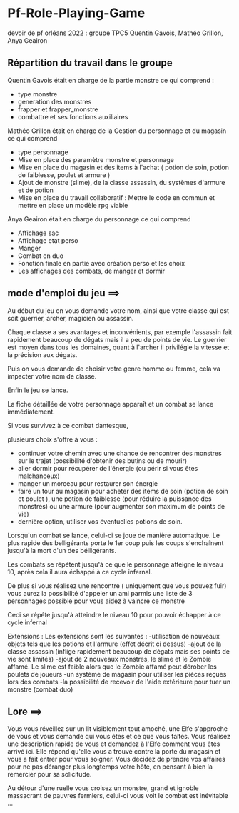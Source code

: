 # Pf-Role-Playing-Game

devoir de pf orléans 2022 : groupe TPC5
Quentin Gavois, Mathéo Grillon, Anya Geairon

## Répartition du travail dans le groupe

Quentin Gavois était en charge de la partie monstre ce qui comprend :
  - type monstre
  - generation des monstres
  - frapper et frapper_monstre
  - combattre et ses fonctions auxiliaires
  
 Mathéo Grillon était en charge de la Gestion du personnage et du magasin ce qui comprend
  - type personnage
  - Mise en place des paramètre monstre et personnage
  - Mise en place du magasin et des items à l'achat ( potion de soin, potion de faiblesse, poulet et armure )
  - Ajout de monstre (slime), de la classe assassin, du systèmes d'armure et de potion
  - Mise en place du travail collaboratif : Mettre le code en commun et mettre en place un modèle rpg viable

 Anya Geairon était en charge du personnage ce qui comprend
  - Affichage sac
  - Affichage etat perso
  - Manger 
  - Combat en duo
  - Fonction finale en partie avec création perso et les choix 
  - Les affichages des combats, de manger et dormir
    
    
    
## mode d'emploi du jeu ==>

Au début du jeu on vous demande votre nom, ainsi que votre classe qui est soit guerrier, archer, magicien ou assassin.

Chaque classe a ses avantages et inconvénients, par exemple l'assassin fait rapidement beaucoup de dégats mais il a peu de points de vie.
Le guerrier est moyen dans tous les domaines, quant à l'archer il privilégie la vitesse et la précision aux dégats.

Puis on vous demande de choisir votre genre homme ou femme, cela va impacter votre nom de classe.

Enfin le jeu se lance.

La fiche détaillée de votre personnage apparaît et un combat se lance immédiatement.

Si vous survivez à ce combat dantesque,

plusieurs choix s'offre à vous :
- continuer votre chemin avec une chance de rencontrer des monstres sur le trajet (possibilité d'obtenir des butins ou de mourir)
- aller dormir pour récupérer de l'énergie (ou périr si vous êtes malchanceux)
- manger un morceau pour restaurer son énergie
- faire un tour au magasin pour acheter des items de soin (potion de soin et poulet ), une potion de faiblesse (pour réduire la puissance des monstres) ou une armure (pour augmenter son maximum de points de vie)
- dernière option, utiliser vos éventuelles potions de soin.
    
 Lorsqu'un combat se lance, celui-ci se joue de manière automatique. Le plus rapide des belligérants porte le 1er coup
 puis les coups s'enchaînent jusqu'à la mort d'un des bélligérants.
 
Les combats se répétent jusqu'à ce que le personnage atteigne le niveau 10, après cela il aura échappé à ce cycle infernal.
 
 De plus si vous réalisez une rencontre ( uniquement que vous pouvez fuir) vous aurez la possibilité d'appeler un ami parmis une liste de 3 personnages possible pour vous aidez à vaincre ce monstre
 
 Ceci se répéte jusqu'à atteindre le niveau 10 pour pouvoir échapper à ce cycle infernal
 
 Extensions :
 Les extensions sont les suivantes :
 -utilisation de nouveaux objets tels que les potions et l'armure (effet décrit ci dessus)
 -ajout de la classe assassin (inflige rapidement beaucoup de dégats mais ses points de vie sont limités)
 -ajout de 2 nouveaux monstres, le slime et le Zombie affamé. Le slime est faible alors que le Zombie affamé peut dérober les poulets de joueurs
 -un système de magasin pour utiliser les pièces reçues lors des combats
 -la possibilité de recevoir de l'aide extérieure pour tuer un monstre (combat duo)
 
 ## Lore  ==>
 
  Vous vous réveillez sur un lit visiblement tout amoché, une Elfe s'approche de vous et vous demande qui vous êtes et ce que vous faîtes. Vous réalisez une description rapide de vous et demandez à l'Elfe comment vous êtes arrivé ici.
Elle répond qu'elle vous a trouvé contre la porte du magasin et vous a fait entrer pour vous soigner.
Vous décidez de prendre vos affaires pour ne pas déranger plus longtemps votre hôte, en pensant à bien la remercier pour sa solicitude.

Au détour d'une ruelle vous croisez un monstre, grand et ignoble massacrant de pauvres fermiers, celui-ci vous voit le combat est inévitable ...
